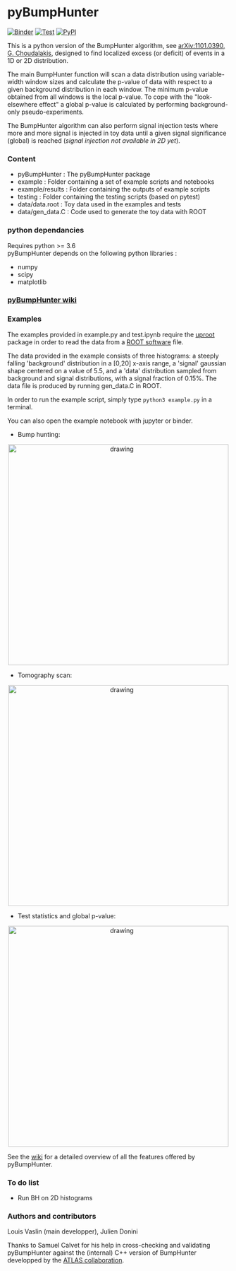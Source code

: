 # pyBumpHunter

[![Binder](https://mybinder.org/badge_logo.svg)](https://mybinder.org/v2/gh/lovaslin/pyBumpHunter/master)
[![Test](https://github.com/scikit-hep/pyBumpHunter/workflows/automated_testing/badge.svg)](https://github.com/lovaslin/pyBumpHunter/actions)
[![PyPI](https://img.shields.io/pypi/v/pyBumpHunter)](https://pypi.org/project/pyBumpHunter/)

This is a python version of the BumpHunter algorithm, see [arXiv:1101.0390, G. Choudalakis](https://arxiv.org/abs/1101.0390), designed to find localized excess (or deficit) of events in a 1D or 2D distribution.

The main BumpHunter function will scan a data distribution using variable-width window sizes and calculate the p-value of data with respect to a given background distribution in each window. The minimum p-value obtained from all windows is the local p-value. To cope with the "look-elsewhere effect" a global p-value is calculated by performing background-only pseudo-experiments.

The BumpHunter algorithm can also perform signal injection tests where more and more signal is injected in toy data until a given signal significance (global) is reached (*signal injection not available in 2D yet*).

### Content

* pyBumpHunter : The pyBumpHunter package
* example : Folder containing a set of example scripts and notebooks
* example/results : Folder containing the outputs of example scripts
* testing : Folder containing the testing scripts (based on pytest)
* data/data.root  : Toy data used in the examples and tests
* data/gen_data.C : Code used to generate the toy data with ROOT

### python dependancies

Requires python >= 3.6  
pyBumpHunter depends on the following python libraries :

* numpy
* scipy
* matplotlib

### [pyBumpHunter wiki](https://github.com/scikit-hep/pyBumpHunter/wiki)

### Examples

The examples provided in example.py and test.ipynb require the [uproot](https://github.com/scikit-hep/uproot) package in order to read the data from a [ROOT software](https://root.cern.ch/) file.

The data provided in the example consists of three histograms: a steeply falling 'background' distribution in a [0,20] x-axis range, a 'signal' gaussian shape centered on a value of 5.5, and a 'data' distribution sampled from background and signal distributions, with a signal fraction of 0.15%. The data file is produced by running gen_data.C in ROOT.

In order to run the example script, simply type `python3 example.py` in a terminal.

You can also open the example notebook with jupyter or binder.

* Bump hunting:

<p align="center">
<img src="./example/results/1D/bump.png" title="drawing"  width="500">
</p>

* Tomography scan:

<p align="center">
<img src="./example/results/1D/tomography.png" title="drawing"  width="500">
</p>

* Test statistics and global p-value:

<p align="center">
<img src="./example/results/1D/BH_statistics.png" title="drawing"  width="500">
</p>

See the [wiki](https://github.com/scikit-hep/pyBumpHunter/wiki) for a detailed overview of all the features offered by pyBumpHunter.

### To do list

* Run BH on 2D histograms

### Authors and contributors

Louis Vaslin (main developper), Julien Donini

Thanks to Samuel Calvet for his help in cross-checking and validating pyBumpHunter against the (internal) C++ version of BumpHunter developped by the [ATLAS collaboration](https://atlas.cern/).
